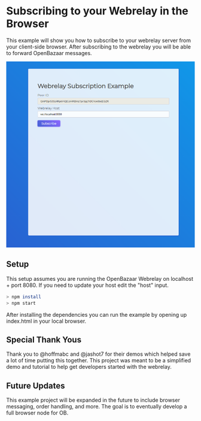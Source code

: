 # Subscribing to your Webrelay in the Browser

This example will show you how to subscribe to your webrelay server from your client-side browser. After subscribing to the webrelay you will be able to forward OpenBazaar messages.

![Subscribing to your Webrelay](src/images/tutorialImage.png)


## Setup

This setup assumes you are running the OpenBazaar Webrelay on localhost + port 8080. If you need to update your host edit the "host" input.

```sh
> npm install
> npm start
```

After installing the dependencies you can run the example by opening up index.html in your local browser. 

## Special Thank Yous

Thank you to @hoffmabc and @jashot7 for their demos which helped save a lot of time putting this together. This project was meant to be a simplified demo and tutorial to help get developers started with the webrelay.

## Future Updates

This example project will be expanded in the future to include browser messaging, order handling, and more. The goal is to eventually develop a full browser node for OB.
